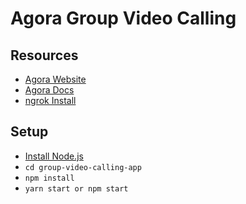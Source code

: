 # Agora Group Video Calling

## Resources

- [Agora Website](https://www.agora.io/en/)
- [Agora Docs](https://docs.agora.io/en)
- [ngrok Install](https://ngrok.com/)

## Setup

- [Install Node.js](https://nodejs.org/en/)
- `cd group-video-calling-app`
- `npm install`
- `yarn start or npm start`

